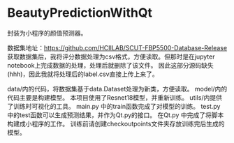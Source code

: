 # BeautyPredictionWithQt
封装为小程序的颜值预测器。

数据集地址：https://github.com/HCIILAB/SCUT-FBP5500-Database-Release
获取数据集后，我将评分数据处理为csv格式，方便读取。但那时是在jupyter notebook上完成数据的处理，处理后就删除了该文件。
因此这部分源码缺失(hhh)，因此我就将处理后的label.csv直接上传上来了。

data/内的代码，将数据集基于data.Dataset处理为新类，方便读取。
model/内的代码主要是构建模型。
本项目使用了Resnet18模型，并重新训练。
utils/内提供了训练时可视化的工具。
main.py 中的train函数完成了对模型的训练。
test.py 中的test函数可以生成预测结果，并作为Qt.py的接口。
在Qt.py 中完成了将脚本构建成小程序的工作。
训练前请创建checkoutpoints文件夹存放训练完后生成的模型。
